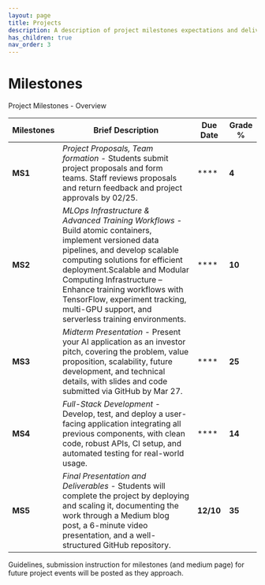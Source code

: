 ```yaml
---
layout: page
title: Projects  
description: A description of project milestones expectations and deliverables.
has_children: true
nav_order: 3
---
```


# Milestones 

Project Milestones - Overview

| **Milestones** | **Brief Description**                                        | **Due Date** | **Grade %** |
| -------------- | ------------------------------------------------------------ | ------------ | ----------- |
| **MS1**        | *Project Proposals, Team formation -*  Students submit project proposals and form teams. Staff reviews proposals and return feedback and project approvals by 02/25. | ****    | **4**       |
| **MS2**        | *MLOps Infrastructure & Advanced Training Workflows -* Build atomic containers, implement versioned data pipelines, and develop scalable computing solutions for efficient deployment.Scalable and Modular Computing Infrastructure – Enhance training workflows with TensorFlow, experiment tracking, multi-GPU support, and serverless training environments. | ****    | **10**      |
| **MS3**        | *Midterm Presentation* - Present your AI application as an investor pitch, covering the problem, value proposition, scalability, future development, and technical details, with slides and code submitted via GitHub by Mar 27. | ****    | **25**      |
| **MS4**        | *Full-Stack Development -*  Develop, test, and deploy a user-facing application integrating all previous components, with clean code, robust APIs, CI setup, and automated testing for real-world usage. | ****    | **14**      |
| **MS5**        | *Final Presentation and Deliverables* - Students will complete the project by deploying and scaling it, documenting the work through a Medium blog post, a 6-minute video presentation, and a well-structured GitHub repository.   | **12/10**    | **35**      |


Guidelines, submission instruction for milestones (and medium page) for future project events will be posted as they approach.
